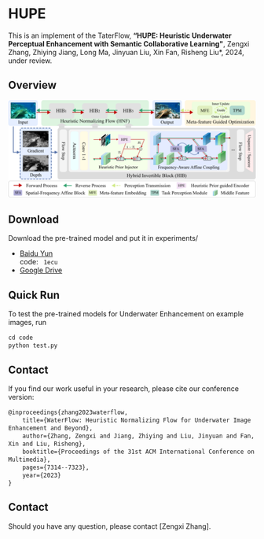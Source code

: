 # HUPE
This is an implement of the TaterFlow,
**“HUPE: Heuristic Underwater Perceptual Enhancement with Semantic Collaborative Learning"**, 
Zengxi Zhang, Zhiying Jiang, Long Ma, Jinyuan Liu, Xin Fan, Risheng Liu*, 2024, under review.

## Overview
![avatar](Overview.png)

## Download
Download the pre-trained model and put it in experiments/
- [Baidu Yun](https://pan.baidu.com/s/1YlPfizITieeoTCq_ex5k1Q) \
code:
​```
1ecu
​```
- [Google Drive](https://drive.google.com/file/d/1OWHoVwqyi0DMOtrJrPGv_1EDIX26CnoL/view?usp=drive_link)

## Quick Run
To test the pre-trained models for Underwater Enhancement on example images, run
```
cd code
python test.py
```
## Contact
If you find our work useful in your research, please cite our conference version:
```
@inproceedings{zhang2023waterflow,
	title={WaterFlow: Heuristic Normalizing Flow for Underwater Image Enhancement and Beyond},
	author={Zhang, Zengxi and Jiang, Zhiying and Liu, Jinyuan and Fan, Xin and Liu, Risheng},
	booktitle={Proceedings of the 31st ACM International Conference on Multimedia},
	pages={7314--7323},
	year={2023}
}
```
## Contact
Should you have any question, please contact [Zengxi Zhang].

[Zhiying Jiang]:cyouzoukyuu@gmail.com
